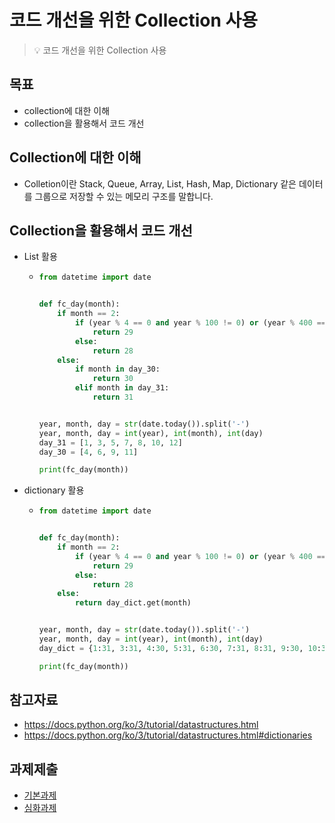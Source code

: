 # 코드 개선을 위한 Collection 사용
> :bulb: 코드 개선을 위한 Collection 사용

## 목표
- collection에 대한 이해
- collection을 활용해서 코드 개선

## Collection에 대한 이해
- Colletion이란 Stack, Queue, Array, List, Hash, Map, Dictionary 같은 데이터를 그룹으로 저장할 수 있는 메모리 구조를 말합니다.

## Collection을 활용해서 코드 개선
- List 활용

  - ```python
    from datetime import date
    
    
    def fc_day(month):
        if month == 2:
            if (year % 4 == 0 and year % 100 != 0) or (year % 400 == 0):
                return 29
            else:
                return 28
        else:
            if month in day_30:
                return 30
            elif month in day_31:
                return 31
    
    
    year, month, day = str(date.today()).split('-')
    year, month, day = int(year), int(month), int(day)
    day_31 = [1, 3, 5, 7, 8, 10, 12]
    day_30 = [4, 6, 9, 11]
    
    print(fc_day(month))
    
    ```

- dictionary 활용

  - ```python
    from datetime import date
    
    
    def fc_day(month):
        if month == 2:
            if (year % 4 == 0 and year % 100 != 0) or (year % 400 == 0):
                return 29
            else:
                return 28
        else:
            return day_dict.get(month)
    
    
    year, month, day = str(date.today()).split('-')
    year, month, day = int(year), int(month), int(day)
    day_dict = {1:31, 3:31, 4:30, 5:31, 6:30, 7:31, 8:31, 9:30, 10:31, 11:30, 12:31}
    
    print(fc_day(month))
    ```

## 참고자료
- https://docs.python.org/ko/3/tutorial/datastructures.html
- https://docs.python.org/ko/3/tutorial/datastructures.html#dictionaries

## 과제제출
- [기본과제](기본과제)
- [심화과제](심화과제)